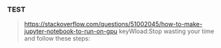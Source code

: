 
### TEST
> https://stackoverflow.com/questions/51002045/how-to-make-jupyter-notebook-to-run-on-gpu
keyWload:Stop wasting your time and follow these steps:
